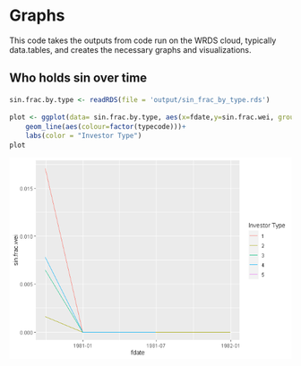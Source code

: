 Graphs
================

This code takes the outputs from code run on the WRDS cloud, typically
data.tables, and creates the necessary graphs and visualizations.

## Who holds sin over time

``` r
sin.frac.by.type <- readRDS(file = 'output/sin_frac_by_type.rds')
```

``` r
plot <- ggplot(data= sin.frac.by.type, aes(x=fdate,y=sin.frac.wei, group = factor(typecode)))+
    geom_line(aes(colour=factor(typecode)))+
    labs(color = "Investor Type")
plot
```

![](plots_files/figure-gfm/plot-1.png)<!-- -->
